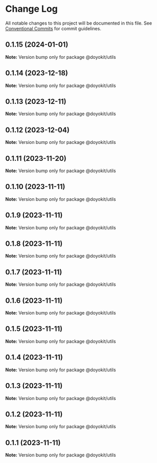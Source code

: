 # Change Log

All notable changes to this project will be documented in this file.
See [Conventional Commits](https://conventionalcommits.org) for commit guidelines.

## 0.1.15 (2024-01-01)

**Note:** Version bump only for package @doyokit/utils





## 0.1.14 (2023-12-18)

**Note:** Version bump only for package @doyokit/utils





## 0.1.13 (2023-12-11)

**Note:** Version bump only for package @doyokit/utils





## 0.1.12 (2023-12-04)

**Note:** Version bump only for package @doyokit/utils





## 0.1.11 (2023-11-20)

**Note:** Version bump only for package @doyokit/utils





## 0.1.10 (2023-11-11)

**Note:** Version bump only for package @doyokit/utils





## 0.1.9 (2023-11-11)

**Note:** Version bump only for package @doyokit/utils





## 0.1.8 (2023-11-11)

**Note:** Version bump only for package @doyokit/utils





## 0.1.7 (2023-11-11)

**Note:** Version bump only for package @doyokit/utils





## 0.1.6 (2023-11-11)

**Note:** Version bump only for package @doyokit/utils





## 0.1.5 (2023-11-11)

**Note:** Version bump only for package @doyokit/utils





## 0.1.4 (2023-11-11)

**Note:** Version bump only for package @doyokit/utils





## 0.1.3 (2023-11-11)

**Note:** Version bump only for package @doyokit/utils





## 0.1.2 (2023-11-11)

**Note:** Version bump only for package @doyokit/utils





## 0.1.1 (2023-11-11)

**Note:** Version bump only for package @doyokit/utils

